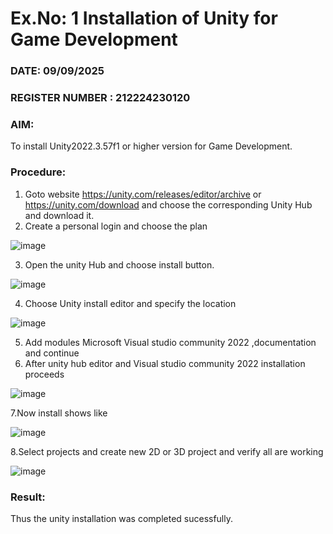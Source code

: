 # Ex.No: 1  Installation of Unity for Game Development
### DATE: 09/09/2025                                                                 
### REGISTER NUMBER : 212224230120
### AIM: 
To install Unity2022.3.57f1 or higher version for Game Development.
### Procedure:
1. Goto website https://unity.com/releases/editor/archive or https://unity.com/download  and choose the corresponding Unity Hub and download it.
2. Create a personal login and choose the plan
   
 ![image](https://github.com/user-attachments/assets/f6a2db46-908f-4a91-b63d-794af5cb35d8)
   
3. Open the unity Hub and choose install button.
   
![image](https://github.com/user-attachments/assets/ecbd5e46-cd02-4966-a470-4833e05c2574)
   
4. Choose Unity install editor and specify the location
   
 ![image](https://github.com/user-attachments/assets/d9e882d1-a73e-4704-a554-2ea4eb1964c7)

5.  Add modules Microsoft Visual studio community 2022 ,documentation and continue
6.  After unity hub editor and  Visual studio community 2022 installation proceeds
   
![image](https://github.com/user-attachments/assets/4425bc37-99c3-4fc6-b887-da5366ae9860)
   
7.Now install shows like 

![image](https://github.com/user-attachments/assets/7e1dd5c5-4398-4c10-89cd-5f0442f49c59)

8.Select projects and create new 2D or 3D project and verify all are working

![image](https://github.com/user-attachments/assets/c902763e-4ba5-42b7-8251-a74db9ba5a42)


### Result:
Thus the unity installation was completed sucessfully.


